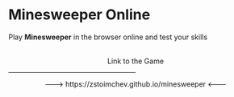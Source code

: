 <style>
    #center{
        text-align: center;
        margin: 0 auto;
    }
    hr{
        width: 50%;
    }
</style>

# Minesweeper Online
Play <b>Minesweeper</b> in the browser online and test your skills
<br><br>
<div id="center">
    Link to the Game
    <hr>
    ---> https://zstoimchev.github.io/minesweeper <---
</div>